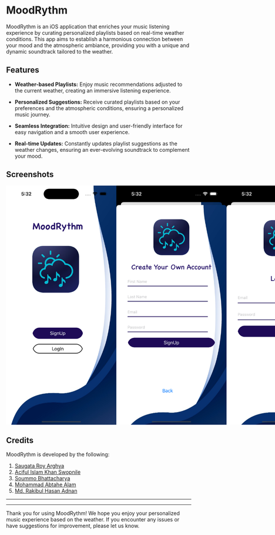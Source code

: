 # MoodRythm

MoodRythm is an iOS application that enriches your music listening experience by curating personalized playlists based on real-time weather conditions. This app aims to establish a harmonious connection between your mood and the atmospheric ambiance, providing you with a unique and dynamic soundtrack tailored to the weather.

## Features

- **Weather-based Playlists:** Enjoy music recommendations adjusted to the current weather, creating an immersive listening experience.
  
- **Personalized Suggestions:** Receive curated playlists based on your preferences and the atmospheric conditions, ensuring a personalized music journey.

- **Seamless Integration:** Intuitive design and user-friendly interface for easy navigation and a smooth user experience.

- **Real-time Updates:** Constantly updates playlist suggestions as the weather changes, ensuring an ever-evolving soundtrack to complement your mood.

## Screenshots

<div style="display:flex;">
  <img src="screenshots/main_page.png" alt="Main Page" width="300"/>
  <img src="screenshots/sign_in.png" alt="Register Screen" width="300"/>
  <img src="screenshots/login.png" alt="Sign In Page" width="300"/>
  <img src="screenshots/register.png" alt="Log In" width="300"/>
  <img src="screenshots/weather_view.png" alt="Recycle View " width="300"/>
  <img src="screenshots/music_rec_back.png" alt="Dashboard" width="300"/>
  <img src="screenshots/music_player.png" alt="User Profile" width="300"/>
  <img src="screenshots/music_player2.png" alt="Update user profile" width="300"/>
</div>


## Credits

MoodRythm is developed by the following:

1. [Saugata Roy Arghya](https://github.com/saugataroyarghya)
2. [Aciful Islam Khan Swopnile](https://github.com/Elin-powS)
3. [Soummo Bhattacharya](https://github.com/SoummoSsj)
4. [Mohammad Abtahe Alam](https://github.com/Abtahe103)
5. [Md. Rakibul Hasan Adnan](https://github.com/RakibHasan106)

---

---

Thank you for using MoodRythm! We hope you enjoy your personalized music experience based on the weather. If you encounter any issues or have suggestions for improvement, please let us know.

